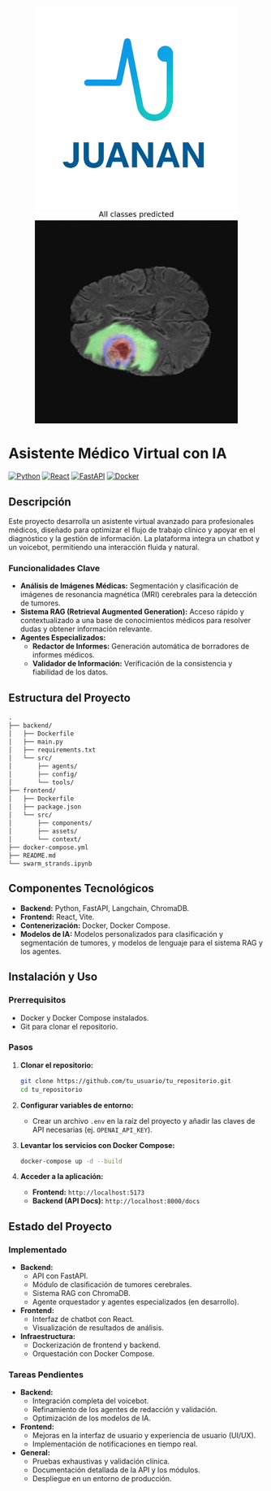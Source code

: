 <p align="center">
  <img src="backend/data/logos/1.png" alt="Logo" width="400"/>
  <img src="backend/data/segmentations/Resultado_segmentacion_superpuesto_lucia_rodriguez_1.png" alt="Segmentación" width="400"/>
</p>

# Asistente Médico Virtual con IA

[![Python](https://img.shields.io/badge/Python-3776AB?style=for-the-badge&logo=python&logoColor=white)](https://www.python.org/)
[![React](https://img.shields.io/badge/React-20232A?style=for-the-badge&logo=react&logoColor=61DAFB)](https://reactjs.org/)
[![FastAPI](https://img.shields.io/badge/FastAPI-005571?style=for-the-badge&logo=fastapi)](https://fastapi.tiangolo.com/)
[![Docker](https://img.shields.io/badge/Docker-2496ED?style=for-the-badge&logo=docker&logoColor=white)](https://www.docker.com/)

## Descripción

Este proyecto desarrolla un asistente virtual avanzado para profesionales médicos, diseñado para optimizar el flujo de trabajo clínico y apoyar en el diagnóstico y la gestión de información. La plataforma integra un chatbot y un voicebot, permitiendo una interacción fluida y natural.

### Funcionalidades Clave

- **Análisis de Imágenes Médicas:** Segmentación y clasificación de imágenes de resonancia magnética (MRI) cerebrales para la detección de tumores.
- **Sistema RAG (Retrieval Augmented Generation):** Acceso rápido y contextualizado a una base de conocimientos médicos para resolver dudas y obtener información relevante.
- **Agentes Especializados:**
  - **Redactor de Informes:** Generación automática de borradores de informes médicos.
  - **Validador de Información:** Verificación de la consistencia y fiabilidad de los datos.

## Estructura del Proyecto

```
.
├── backend/
│   ├── Dockerfile
│   ├── main.py
│   ├── requirements.txt
│   └── src/
│       ├── agents/
│       ├── config/
│       └── tools/
├── frontend/
│   ├── Dockerfile
│   ├── package.json
│   └── src/
│       ├── components/
│       ├── assets/
│       └── context/
├── docker-compose.yml
├── README.md
└── swarm_strands.ipynb
```

## Componentes Tecnológicos

- **Backend:** Python, FastAPI, Langchain, ChromaDB.
- **Frontend:** React, Vite.
- **Contenerización:** Docker, Docker Compose.
- **Modelos de IA:** Modelos personalizados para clasificación y segmentación de tumores, y modelos de lenguaje para el sistema RAG y los agentes.

## Instalación y Uso

### Prerrequisitos

- Docker y Docker Compose instalados.
- Git para clonar el repositorio.

### Pasos

1.  **Clonar el repositorio:**
    ```bash
    git clone https://github.com/tu_usuario/tu_repositorio.git
    cd tu_repositorio
    ```

2.  **Configurar variables de entorno:**
    - Crear un archivo `.env` en la raíz del proyecto y añadir las claves de API necesarias (ej. `OPENAI_API_KEY`).

3.  **Levantar los servicios con Docker Compose:**
    ```bash
    docker-compose up -d --build
    ```

4.  **Acceder a la aplicación:**
    - **Frontend:** `http://localhost:5173`
    - **Backend (API Docs):** `http://localhost:8000/docs`

## Estado del Proyecto

### Implementado

- **Backend:**
  - API con FastAPI.
  - Módulo de clasificación de tumores cerebrales.
  - Sistema RAG con ChromaDB.
  - Agente orquestador y agentes especializados (en desarrollo).
- **Frontend:**
  - Interfaz de chatbot con React.
  - Visualización de resultados de análisis.
- **Infraestructura:**
  - Dockerización de frontend y backend.
  - Orquestación con Docker Compose.

### Tareas Pendientes

- **Backend:**
  - Integración completa del voicebot.
  - Refinamiento de los agentes de redacción y validación.
  - Optimización de los modelos de IA.
- **Frontend:**
  - Mejoras en la interfaz de usuario y experiencia de usuario (UI/UX).
  - Implementación de notificaciones en tiempo real.
- **General:**
  - Pruebas exhaustivas y validación clínica.
  - Documentación detallada de la API y los módulos.
  - Despliegue en un entorno de producción.
